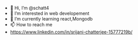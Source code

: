 - 👋 Hi, I’m @schatt4
- 👀 I’m interested in web developement 
- 🌱 I’m currently learning react,Mongodb
- 📫 How to reach me
- https://www.linkedin.com/in/srijani-chatterjee-15777219b/

<!---
schatt4/schatt4 is a ✨ special ✨ repository because its `README.md` (this file) appears on your GitHub profile.
You can click the Preview link to take a look at your changes.
--->
